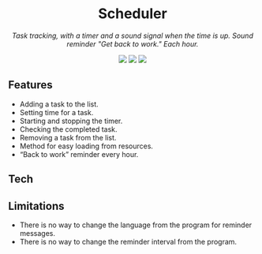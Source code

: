 <h1 align="center">Scheduler</h1>
<p align="center"><i>Task tracking, with a timer and a sound signal when the time is up. Sound reminder "Get back to work." Each hour.</i></p>

<p align="center">
  <img src="https://img.shields.io/github/repo-size/SnaeriAnton/Scheduler" />
  <img src="https://img.shields.io/github/issues-raw/SnaeriAnton/Scheduler" />
  <img src="https://img.shields.io/github/v/release/SnaeriAnton/Scheduler" />
</p>

 ## Features
 
- Adding a task to the list.
- Setting time for a task.
- Starting and stopping the timer.
- Checking the completed task.
- Removing a task from the list.
- Method for easy loading from resources.
- “Back to work” reminder every hour.

## Tech

## Limitations
- There is no way to change the language from the program for reminder messages.
- There is no way to change the reminder interval from the program.
